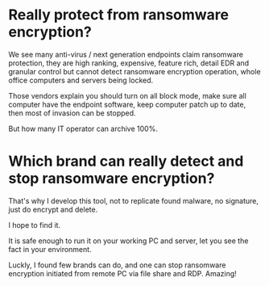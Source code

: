 # Really protect from ransomware encryption?
We see many anti-virus / next generation endpoints claim ransomware protection, they are high ranking, expensive, feature rich, detail EDR and granular control but cannot detect ransomware encryption operation, whole office computers and servers being locked.

Those vendors explain you should turn on all block mode, make sure all computer have the endpoint software, keep computer patch up to date, then most of invasion can be stopped.

But how many IT operator can archive 100%.

# Which brand can really detect and stop ransomware encryption?

That's why I develop this tool, not to replicate found malware, no signature, just do encrypt and delete.

I hope to find it.

It is safe enough to run it on your working PC and server, let you see the fact in your environment.

Luckly, I found few brands can do, and one can stop ransomware encryption initiated from remote PC via file share and RDP.  Amazing!
